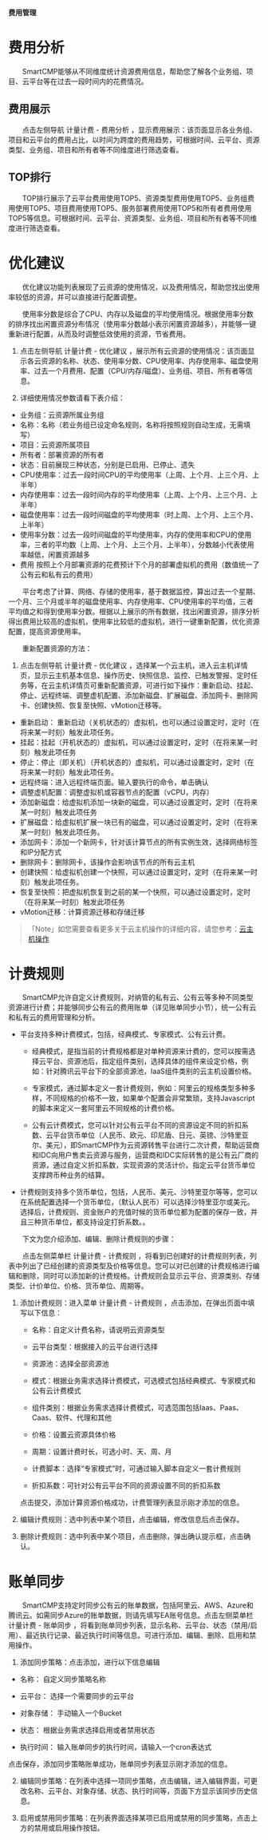 **费用管理**

# 费用分析

　　SmartCMP能够从不同维度统计资源费用信息，帮助您了解各个业务组、项目、云平台等在过去一段时间内的花费情况。

## 费用展示 

　　点击左侧导航 计量计费 - 费用分析 ，显示费用展示：该页面显示各业务组、项目和云平台的费用占比，以时间为跨度的费用趋势，可根据时间、云平台、资源类型、业务组、项目和所有者等不同维度进行筛选查看。

## TOP排行

　　TOP排行展示了云平台费用使用TOP5、资源类型费用使用TOP5、业务组费用使用TOP5、项目费用使用TOP5、服务部署费用使用TOP5和所有者费用使用TOP5等信息。可根据时间、云平台、资源类型、业务组、项目和所有者等不同维度进行筛选查看。

# 优化建议

　　优化建议功能列表展现了云资源的使用情况，以及费用情况，帮助您找出使用率较低的资源，并可以直接进行配置调整。

　　使用率分数是综合了CPU、内存以及磁盘的平均使用情况。根据使用率分数的排序找出闲置资源分布情况（使用率分数越小表示闲置资源越多），并能够一键重新进行配置，从而及时调整低效使用的资源，节省费用。

1.  点击左侧导航 计量计费 - 优化建议 ，展示所有云资源的使用情况：该页面显示各云资源的名称、状态、使用率分数、CPU使用率、内存使用率、磁盘使用率、过去一个月费用、配置（CPU/内存/磁盘）、业务组、项目、所有者等信息。

2.  详细使用情况参数请看下表介绍：

 + 业务组：云资源所属业务组
 + 名称：名称（若业务组已设定命名规则，名称将按照规则自动生成，无需填写）
 + 项目：云资源所属项目
 + 所有者：部署资源的所有者
 + 状态：目前展现三种状态，分别是已启用、已停止、遗失
 + CPU使用率：过去一段时间CPU的平均使用率（上周、上个月、上三个月、上半年）
 + 内存使用率：过去一段时间内存的平均使用率（上周、上个月、上三个月、上半年）
 + 磁盘使用率：过去一段时间磁盘的平均使用率（时上周、上个月、上三个月、上半年）
 + 使用率分数：过去一段时间磁盘的平均使用率，内存的使用率和CPU的使用率，三者的平均数（上周、上个月、上三个月、上半年），分数越小代表使用率越低，闲置资源越多
 + 费用	按照上个月部署资源的花费预计下个月的部署虚拟机的费用（数值统一了公有云和私有云的费用）


　　平台考虑了计算、网络、存储的使用率，基于数据监控，算出过去一个星期、一个月、三个月或半年的磁盘使用率、内存使用率、CPU使用率的平均值，三者平均值之和得到使用率分数。根据以上展示的所有数据，找出闲置资源，排序分析得出费用比较高的虚拟机，使用率比较低的虚拟机，进行一键重新配置，优化资源配置，提高资源使用率。

　　重新配置资源的方法：

1.  点击左侧导航 计量计费 - 优化建议 ，选择某一个云主机，进入云主机详情页，显示云主机基本信息、操作历史、快照信息、监控、已触发警报、定时任务等，在云主机详情页可重新配置资源，可进行如下操作：重新启动、挂起、停止、远程终端、调整虚机配置、添加新磁盘、扩展磁盘、添加网卡、删除网卡、创建快照、恢复至快照、vMotion迁移等。
    
 + 重新启动： 重新启动（关机状态的）虚拟机，也可以通过设置定时，定时（在将来某一时刻）触发此项任务。
 + 挂起：挂起（开机状态的）虚拟机，可以通过设置定时，定时（在将来某一时刻）触发此项任务
 + 停止：停止（即关机）（开机状态的）虚拟机，可以通过设置定时，定时（在将来某一时刻）触发此项任务。
 + 远程终端：进入远程终端页面。输入要执行的命令，单击确认
 + 调整虚机配置：调整虚拟机或容器节点的配置（vCPU，内存）
 + 添加新磁盘：给虚拟机添加一块新的磁盘，可以通过设置定时，定时（在将来某一时刻）触发此项任务
 + 扩展磁盘：给虚拟机扩展一块已有的磁盘，可以通过设置定时，定时（在将来某一时刻）触发此项任务。
 + 添加网卡：添加一个新网卡，针对该计算节点的所有实例生效，选择网络标签和IP分配方式
 + 删除网卡：删除网卡，该操作会影响该节点的所有云主机
 + 创建快照：给虚拟机创建一个快照，可以通过设置定时，定时（在将来某一时刻）触发此项任务。
 + 恢复至快照：把虚拟机恢复到之前的某一个快照，可以通过设置定时，定时（在将来某一时刻）触发此项任务
 + vMotion迁移：计算资源迁移和存储迁移

>「Note」如您需要查看更多关于云主机操作的详细内容，请您参考：[云主机操作](https://cloudchef.github.io/doc/AdminDoc/06云资源的全生命周期管理/14我的部署.html)


# 计费规则

　　SmartCMP允许自定义计费规则，对纳管的私有云、公有云等多种不同类型资源进行计费；并能够同步公有云的费用账单（详见账单同步小节），统一公有云和私有云的费用管理和分析。

+ 平台支持多种计费模式，包括，经典模式、专家模式、公有云计费。
    + 经典模式，是指当前的计费规格都是对单种资源来计费的，您可以按需选择云平台、资源池后，指定组件类别，选择具体的组件来设定价格，例如：针对腾讯云平台下的全部资源池，IaaS组件类别的云主机设置价格。

    + 专家模式，通过脚本定义一套计费规则，例如：阿里云的规格类型多种多样，不同规格的价格不一致，如果单个配置会非常繁琐，支持Javascript的脚本来定义一套阿里云不同规格的计费价格。

    + 公有云计费模式，您可以针对公有云平台不同的资源设定不同的折扣系数、云平台货币单位（人民币、欧元、印尼盾、日元、英镑、沙特里亚尔、美元），即SmartCMP作为云资源转售平台进行二次计费，帮助运营商和IDC向用户售卖云资源与服务，运营商和IDC实际转售的是公有云厂商的资源，通过自定义折扣系数，实现资源的灵活计价。指定云平台货币单位支撑跨币种业务的结算。

+ 计费规则支持多个货币单位，包括，人民币、美元、沙特里亚尔等等，您可以在系统配置选择一个货币单位，（默认人民币）可以选择沙特里亚尔或美元。选择后，计费规则、资金账户的充值时候的货币单位都为配置的保存一致，并且三种货币单位，都支持设定打折系数。。

  

　　下文为您介绍添加、编辑、删除计费规则的步骤：

　　点击左侧菜单栏 计量计费 - 计费规则 ，将看到已创建好的计费规则列表，列表中列出了已经创建的资源类型及价格等信息。您可以对已创建的计费规格进行编辑和删除，同时可以添加新的计费规格。计费规则会显示云平台、资源类别、存储类型、计价单位、价格、货币单位、周期等。

  1.  添加计费规则：进入菜单 计量计费 - 计费规则 ，点击添加，在弹出页面中填写以下信息：
      
      +  名称：自定义计费名称，请说明云资源类型
      
      +  云平台类型：根据接入的云平台进行选择
      
      +  资源池：选择全部资源池
      
      +  模式：根据业务需求选择计费模式，可选模式包括经典模式、专家模式和公有云计费模式

      +  组件类别：根据业务需求选择计费模式，可选范围包括Iaas、Paas、Caas、软件、代理和其他

      +  价格：设置云资源具体价格

      +  周期：设置计费时长，可选小时、天、周、月

      +  计费脚本：选择“专家模式”时，可通过输入脚本自定义一套计费规则

      +  折扣系数：可针对公有云平台不同的资源设置不同的折扣系数
      
      点击提交，添加计算资源价格成功，计费管理列表显示刚才添加的信息。

  2.  编辑计费规则：选中列表中某个项目，点击编辑，修改信息后点击保存。

  3.  删除计费规则：选中列表中某个项目，点击删除，弹出确认提示框，点击确认。


# 账单同步

　　SmartCMP支持定时同步公有云的账单数据，包括阿里云、AWS、Azure和腾讯云。如需同步Azure的账单数据，则请先填写EA账号信息。点击左侧菜单栏 计量计费 - 账单同步 ，将看到账单同步列表，显示名称、云平台、状态（禁用/启用）、最近执行记录、最近执行时间等信息。可进行添加、编辑、删除、启用和禁用操作。

1.  添加同步策略：点击添加，进行以下信息编辑

  +  名称： 自定义同步策略名称
  
  +  云平台： 选择一个需要同步的云平台
  
  +  对象存储： 手动输入一个Bucket
  
  +  状态： 根据业务需求选择启用或者禁用状态

  +  执行时间： 输入账单同步的执行时间，请输入一个cron表达式
 
  点击保存，添加同步策略账单成功，账单同步列表显示刚才添加的信息。

2.  编辑同步策略：在列表中选择一项同步策略，点击编辑，进入编辑界面，可更改名称、云平台、对象存储、状态、执行时间等，页面下方显示该同步历史信息。

3.  启用或禁用同步策略：在列表界面选择某项已启用或禁用的同步策略，点击上方的禁用或启用操作按钮。